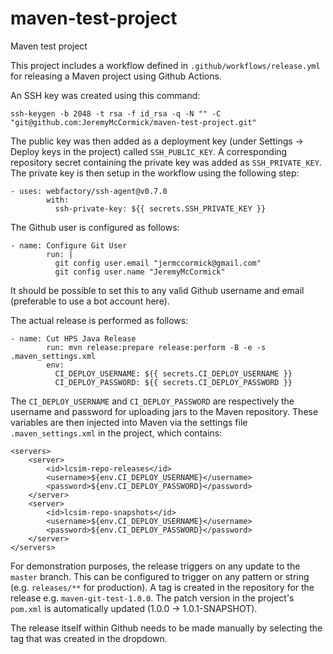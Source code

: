 # maven-test-project
Maven test project

This project includes a workflow defined in `.github/workflows/release.yml` for releasing a Maven project using Github Actions. 

An SSH key was created using this command:

```
ssh-keygen -b 2048 -t rsa -f id_rsa -q -N "" -C "git@github.com:JeremyMcCormick/maven-test-project.git"
```

The public key was then added as a deployment key (under Settings -> Deploy keys in the project) called `SSH_PUBLIC_KEY`. A corresponding repository secret containing the private key was added as `SSH_PRIVATE_KEY`. The private key is then setup in the workflow using the following step:

```
- uses: webfactory/ssh-agent@v0.7.0
        with:
          ssh-private-key: ${{ secrets.SSH_PRIVATE_KEY }}
```

The Github user is configured as follows:

```
- name: Configure Git User
        run: |
          git config user.email "jermccormick@gmail.com"
          git config user.name "JeremyMcCormick"
```

It should be possible to set this to any valid Github username and email (preferable to use a bot account here).

The actual release is performed as follows:

```
- name: Cut HPS Java Release
        run: mvn release:prepare release:perform -B -e -s .maven_settings.xml
        env:
          CI_DEPLOY_USERNAME: ${{ secrets.CI_DEPLOY_USERNAME }}
          CI_DEPLOY_PASSWORD: ${{ secrets.CI_DEPLOY_PASSWORD }}
 ```

The `CI_DEPLOY_USERNAME` and `CI_DEPLOY_PASSWORD` are respectively the username and password for uploading jars to the Maven repository. These variables are then injected into Maven via the settings file `.maven_settings.xml` in the project, which contains:

```
<servers>
    <server>
        <id>lcsim-repo-releases</id>
        <username>${env.CI_DEPLOY_USERNAME}</username>
        <password>${env.CI_DEPLOY_PASSWORD}</password>
    </server>
    <server>
        <id>lcsim-repo-snapshots</id>
        <username>${env.CI_DEPLOY_USERNAME}</username>
        <password>${env.CI_DEPLOY_PASSWORD}</password>
    </server>
</servers>
```

For demonstration purposes, the release triggers on any update to the `master` branch. This can be configured to trigger on any pattern or string (e.g. `releases/**` for production). A tag is created in the repository for the release e.g. `maven-git-test-1.0.0`. The patch version in the project's `pom.xml` is automatically updated (1.0.0 -> 1.0.1-SNAPSHOT).

The release itself within Github needs to be made manually by selecting the tag that was created in the dropdown.
